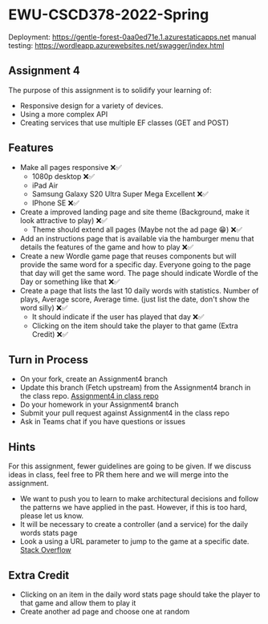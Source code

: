 # EWU-CSCD378-2022-Spring

Deployment: https://gentle-forest-0aa0ed71e.1.azurestaticapps.net
manual testing: https://wordleapp.azurewebsites.net/swagger/index.html

## Assignment 4

The purpose of this assignment is to solidify your learning of:

-   Responsive design for a variety of devices.
-   Using a more complex API
-   Creating services that use multiple EF classes (GET and POST)

## Features

-   Make all pages responsive ❌✅
    -   1080p desktop ❌✅
    -   iPad Air
    -   Samsung Galaxy S20 Ultra Super Mega Excellent ❌✅
    -   IPhone SE ❌✅
-   Create a improved landing page and site theme (Background, make it look attractive to play) ❌✅
    -   Theme should extend all pages (Maybe not the ad page 😁) ❌✅
-   Add an instructions page that is available via the hamburger menu that details the features of the game and how to play ❌✅
-   Create a new Wordle game page that reuses components but will provide the same word for a specific day. Everyone going to the page that day will get the same word. The page should indicate Wordle of the Day or something like that ❌✅
-   Create a page that lists the last 10 daily words with statistics. Number of plays, Average score, Average time. (just list the date, don't show the word silly) ❌✅
    -   It should indicate if the user has played that day ❌✅
    -   Clicking on the item should take the player to that game (Extra Credit) ❌✅

## Turn in Process

-   On your fork, create an Assignment4 branch
-   Update this branch (Fetch upstream) from the Assignment4 branch in the class repo. [Assignment4 in class repo](https://github.com/IntelliTect-Samples/EWU-CSCD379-2022-Spring/tree/Assignment4)
-   Do your homework in your Assignment4 branch
-   Submit your pull request against Assignment4 in the class repo
-   Ask in Teams chat if you have questions or issues

## Hints

For this assignment, fewer guidelines are going to be given. If we discuss ideas in class, feel free to PR them here and we will merge into the assignment.

-   We want to push you to learn to make architectural decisions and follow the patterns we have applied in the past. However, if this is too hard, please let us know.
-   It will be necessary to create a controller (and a service) for the daily words stats page
-   Look a using a URL parameter to jump to the game at a specific date. [Stack Overflow](https://stackoverflow.com/questions/48068520/nuxt-js-how-to-get-route-url-params-in-a-page)

## Extra Credit

-   Clicking on an item in the daily word stats page should take the player to that game and allow them to play it
-   Create another ad page and choose one at random
